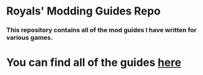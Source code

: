 # Royals' Modding Guides Repo

### This repository contains all of the mod guides I have written for various games.

# You can find all of the guides [here](Guides/)